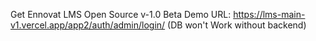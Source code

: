 Get Ennovat LMS Open Source v-1.0 Beta
Demo URL: https://lms-main-v1.vercel.app/app2/auth/admin/login/
(DB won't Work without backend)
